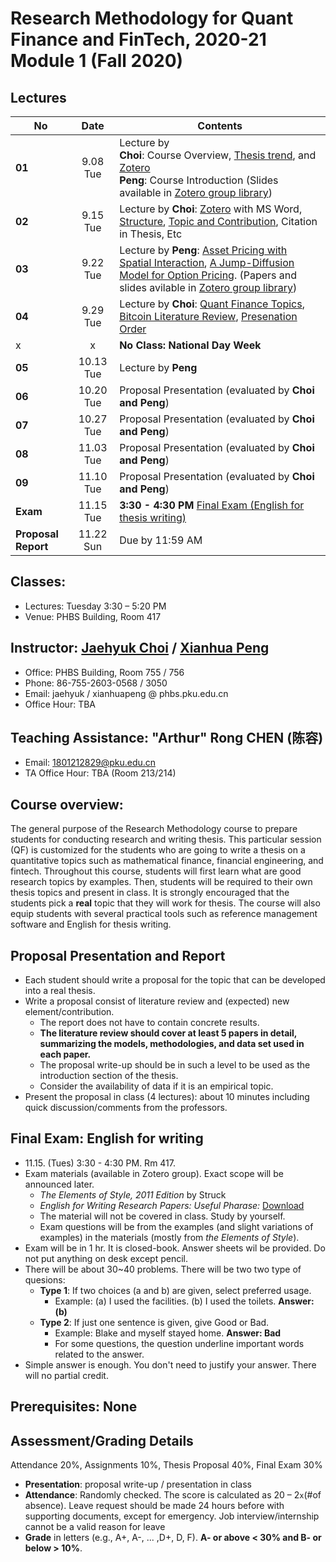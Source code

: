 # Research Methodology for Quant Finance and FinTech, 2020-21 Module 1 (Fall 2020)

## Lectures
No | Date | Contents
--- | :---: | ---
__01__ | 9.08 Tue | Lecture by<br> **Choi**: Course Overview, [Thesis trend](files/thesis_trend.md), and [Zotero](files/zotero.md) <br> **Peng**: Course Introduction (Slides available in [Zotero group library](https://www.zotero.org/groups/2363301/phbs-rm-qf))
__02__ | 9.15 Tue | Lecture by **Choi**: [Zotero](files/zotero.md) with MS Word, [Structure](files/thesis_structure.md), [Topic and Contribution](files/thesis_contribution.md), Citation in Thesis, Etc
__03__ | 9.22 Tue | Lecture by **Peng**: [Asset Pricing with Spatial Interaction](https://pubsonline.informs.org/doi/10.1287/mnsc.2016.2627), [A Jump-Diffusion Model for Option Pricing](https://pubsonline.informs.org/doi/abs/10.1287/mnsc.48.8.1086.166). (Papers and slides avilable in [Zotero group library](https://www.zotero.org/groups/2363301/phbs-rm-qf))
__04__ | 9.29 Tue | Lecture by **Choi**: [Quant Finance Topics](files/quant_topics.md), [Bitcoin Literature Review](files/bitcoin_finance_review.md), [Presenation Order](files/presentation.md)
 x | x | __No Class: National Day Week__
__05__ | 10.13 Tue | Lecture by **Peng**
__06__ | 10.20 Tue | Proposal Presentation (evaluated by **Choi and Peng**)
__07__ | 10.27 Tue | Proposal Presentation (evaluated by **Choi and Peng**)
__08__ | 11.03 Tue | Proposal Presentation (evaluated by **Choi and Peng**)
__09__ | 11.10 Tue | Proposal Presentation (evaluated by **Choi and Peng**)
__Exam__ | 11.15 Tue | __3:30 - 4:30 PM__ [Final Exam (English for thesis writing)](README.md#final-exam-english-for-writing)
__Proposal Report__ | 11.22 Sun | Due by 11:59 AM


## Classes: 
* Lectures: Tuesday 3:30 – 5:20 PM
* Venue: PHBS Building, Room 417

## Instructor: [Jaehyuk Choi](http://www.jaehyukchoi.net/phbs_en) / [Xianhua Peng](https://english.phbs.pku.edu.cn/content-627-104-1.html)
* Office: PHBS Building, Room 755 / 756
* Phone: 86-755-2603-0568 / 3050
* Email: jaehyuk / xianhuapeng @ phbs.pku.edu.cn
* Office Hour: TBA

## Teaching Assistance: "Arthur" Rong CHEN (陈容)
* Email: 1801212829@pku.edu.cn
* TA Office Hour: TBA (Room 213/214)

## Course overview: 
The general purpose of the Research Methodology course to prepare students for conducting research and writing thesis. This particular session (QF) is customized for the students who are going to write a thesis on a quantitative topics such as mathematical finance, financial engineering, and fintech. Throughout this course, students will first learn what are good research topics by examples. Then, students will be required to their own thesis topics and present in class. It is strongly encouraged that the students pick a **real** topic that they will work for thesis. The course will also equip students with several practical tools such as reference management software and English for thesis writing. 

## Proposal Presentation and Report
* Each student should write a proposal for the topic that can be developed into a real thesis. 
* Write a proposal consist of literature review and (expected) new element/contribution. 
  * The report does not have to contain concrete results.
  * __The literature review should cover at least 5 papers in detail, summarizing the models, methodologies, and data set used in each paper.__
  * The proposal write-up should be in such a level to be used as the introduction section of the thesis.
  * Consider the availability of data if it is an empirical topic.
* Present the proposal in class (4 lectures): about 10 minutes including quick discussion/comments from the professors.

## Final Exam: English for writing
* 11.15. (Tues) 3:30 - 4:30 PM. Rm 417.
* Exam materials (available in Zotero group). Exact scope will be announced later.
  * _The Elements of Style, 2011 Edition_ by Struck
  * _English for Writing Research Papers: Useful Pharase:_ [Download](https://www.springer.com/cda/content/document/cda_downloaddocument/Free+Download+-+Useful+Phrases.pdf?SGWID=0-0-45-1543172-p177775190)
  * The material will not be covered in class. Study by yourself.
  * Exam questions will be from the examples (and slight variations of examples) in the materials (mostly from _the Elements of Style_). 
* Exam will be in 1 hr. It is closed-book. Answer sheets wil be provided. Do not put anything on desk except pencil.
* There will be about 30~40 problems. There will be two two type of quesions:
  * __Type 1__: If two choices (a and b) are given, select preferred usage. 
    * Example: (a) I used the facilities. (b) I used the toilets. __Answer: (b)__
  * __Type 2__: If just one sentence is given, give Good or Bad. 
    * Example: Blake and myself stayed home. __Answer: Bad__
    * For some questions, the question underline important words related to the answer.
* Simple answer is enough. You don't need to justify your answer. There will no partial credit.


## Prerequisites: None

## Assessment/Grading Details
Attendance 20%, Assignments 10%, Thesis Proposal 40%, Final Exam 30%
* __Presentation__: proposal write-up / presentation in class
* __Attendance__: Randomly checked. The score is calculated as 20 – 2`x`(#of absence). Leave request should be made 24 hours before with supporting documents, except for emergency. Job interview/internship cannot be a valid reason for leave
* __Grade__ in letters (e.g., A+, A-, ... ,D+, D, F). __A- or above < 30% and B- or below > 10%__.
